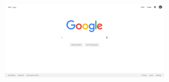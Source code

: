 ![GoogleLatestVersion](https://github.com/jamiedemoe/GoogleLatestVersion/blob/master/css-odev2-google_homepage/assets/ss.png?raw=true)
